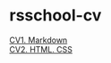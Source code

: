 # rsschool-cv

<a href='https://Sardn.github.io/rsschool-cv/cv'>CV1. Markdown</a><br/>
<a href='https://Sardn.github.io/rsschool-cv/'>CV2. HTML. CSS</a>

